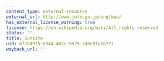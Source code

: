 ```yaml
---
content_type: external-resource
external_url: http://www.jnto.go.jp/eng/map/
has_external_license_warning: true
license: https://en.wikipedia.org/wiki/All_rights_reserved
status: ''
title: Sunsite
uid: 6f704975-e944-403c-9579-740c9fa16771
wayback_url: ''
---
```

